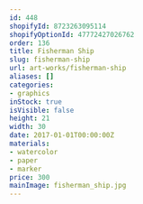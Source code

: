 ```yaml
---
id: 448
shopifyId: 8723263095114
shopifyOptionId: 47772427026762
order: 136
title: Fisherman Ship
slug: fisherman-ship
url: art-works/fisherman-ship
aliases: []
categories:
- graphics
inStock: true
isVisible: false
height: 21
width: 30
date: 2017-01-01T00:00:00Z
materials:
- watercolor
- paper
- marker
price: 300
mainImage: fisherman_ship.jpg
---
```

